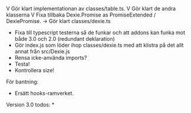 V Gör klart implementationan av classes/table.ts.
V Gör klart de andra klasserna
V Fixa tillbaka Dexie.Promise as PromiseExtended / DexiePromise.
-> Gör klart classes/dexie.ts
* Fixa till typescript testerna så de funkar och att addons kan funka mot både 3.0 och 2.0 (redundant deklaration)
* Gör index.js som löder ihop classes/dexie.ts med att klistra på det allt annat från src/Dexie.js
* Rensa icke-använda imports?
* Testa!
* Kontrollera size!

För bantning:
* Ersätt hooks-ramverket.

Version 3.0 todos:
* 
